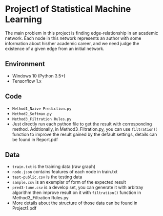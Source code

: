 # Project1 of Statistical Machine Learning
The main problem in this project is finding edge-relationship in an academic network. Each node in this network represents an author with some information about his/her academic career, and we need judge the existence of a given edge from an initial network.

## Environment

- Windows 10 (Python 3.5+)
- Tensorflow 1.x

## Code

- `Method1_Naive Prediction.py`
- `Method2_Softmax.py`
- `Method3_Filtration Rules.py`
- Just directly run each python file to get the result with corresponding method. Addtionally, in Method3_Filtration.py, you can use `filtration()` function to improve the result gained by the default settings, details can be found in Report.pdf

## Data

- `train.txt` is the training data (raw graph)
- `node.json` contains features of each node in train.txt
- `test-public.csv` is the testing data
- `sample.csv` is an exemplar of form of the expected result
- `pred3-tune.csv` is a develop set, you can generate it with arbitray algorithm then improve result on it with `filtration()` function in Method3_Filtration Rules.py
- More details about the structure of those data can be found in Project1.pdf
